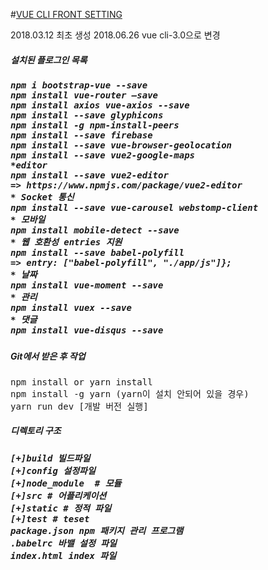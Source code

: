 #<u>VUE CLI FRONT SETTING</u>

2018.03.12 최초 생성
2018.06.26 vue cli-3.0으로 변경 

<h5>설치된 플로그인 목록<h5>
<pre>
npm i bootstrap-vue --save
npm install vue-router —save
npm install axios vue-axios --save
npm install --save glyphicons
npm install -g npm-install-peers
npm install --save firebase
npm install --save vue-browser-geolocation
npm install --save vue2-google-maps
*editor
npm install --save vue2-editor
=> https://www.npmjs.com/package/vue2-editor
* Socket 통신
npm install --save vue-carousel webstomp-client
* 모바일
npm install mobile-detect --save
* 웹 호환성 entries 지원
npm install --save babel-polyfill
=> entry: ["babel-polyfill", "./app/js"]};
* 날짜
npm install vue-moment --save
* 관리
npm install vuex --save
* 댓글 
npm install vue-disqus --save
</pre>

<h5>Git에서 받은 후 작업</h5>
<pre>
npm install or yarn install
npm install -g yarn (yarn이 설치 안되어 있을 경우)
yarn run dev [개발 버전 실행]
</pre>

<h5>디렉토리 구조<h5>
<pre>
[+]build 빌드파일
[+]config 설정파일 
[+]node_module  # 모듈
[+]src # 어플리케이션
[+]static # 정적 파일
[+]test # teset
package.json npm 패키지 관리 프로그램
.babelrc 바밸 설정 파일
index.html index 파일
</pre>
